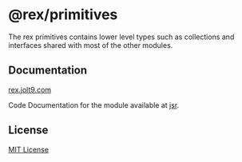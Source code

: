 # @rex/primitives

The rex primitives contains lower level types
such as collections and interfaces shared with
most of the other modules.

## Documentation

[rex.jolt9.com](rex.jolt9.com)

Code Documentation for the module available at [jsr](https://jsr.io/@rex/primitives/doc).

## License

[MIT License](./LICENSE.md)